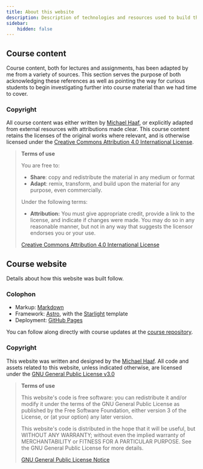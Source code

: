 ```yaml
---
title: About this website
description: Description of technologies and resources used to build this website. Acknowledgements, copyright, terms of use, etc. can be found on this page.
sidebar:
    hidden: false
---
```


## Course content

Course content, both for lectures and assignments, has been adapted by me from a variety of sources. This section serves the purpose of both acknowledging these references as well as pointing the way for curious students to begin investigating further into course material than we had time to cover.

### Copyright

All course content was either written by [Michael Haaf](https://github.com/michaelhaaf), or explicitly adapted from external resources with attributions made clear. This course content retains the licenses of the original works where relevant, and is otherwise licensed under the [Creative Commons Attribution 4.0 International License](https://creativecommons.org/licenses/by/4.0/).

> **Terms of use**
>
> You are free to:
>
>   - **Share**: copy and redistribute the material in any medium or format
>   - **Adapt**: remix, transform, and build upon the material for any purpose, even commercially.
>
> Under the following terms:
>
>  - **Attribution:** You must give appropriate credit, provide a link to the license, and indicate if changes were made. You may do so in any reasonable manner, but not in any way that suggests the licensor endorses you or your use.
>
> [Creative Commons Attribution 4.0 International License](https://creativecommons.org/licenses/by/4.0/)

## Course website

Details about how this website was built follow.

### Colophon

- Markup: [Markdown](https://daringfireball.net/projects/markdown/)
- Framework: [Astro](https://astro.build/), with the [Starlight](https://starlight.astro.build/) template
- Deployment: [GitHub Pages](https://pages.github.com/)

You can follow along directly with course updates at the [course repository](https://github.com/michaelhaaf/2W6-W23).

### Copyright

This website was written and designed by the [Michael Haaf](https://github.com/michaelhaaf). All code and assets related to this website, unless indicated otherwise, are licensed under the [GNU General Public License v3.0](https://github.com/michaelhaaf/2W6-W23/blob/main/LICENSE)

> **Terms of use**
>
> This website's code is free software: you can redistribute it and/or modify it under the terms of the GNU General Public License as published by the Free Software Foundation, either version 3 of the License, or (at your option) any later version.
>
> This website's code is distributed in the hope that it will be useful, but WITHOUT ANY WARRANTY; without even the implied warranty of MERCHANTABILITY or FITNESS FOR A PARTICULAR PURPOSE. See the GNU General Public License for more details.
>
>   [GNU General Public License Notice](https://www.gnu.org/licenses/gpl-howto.html)

